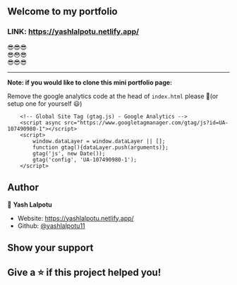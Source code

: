 ## Welcome to my portfolio

### LINK: https://yashlalpotu.netlify.app/

:sunglasses::sunglasses::sunglasses: <br>
:sunglasses::flushed::sunglasses: <br>
:sunglasses::sunglasses::sunglasses: <br>

---

**Note: if you would like to clone this mini portfolio page:**

Remove the google analytics code at the head of `index.html` please 🙏(or setup one for yourself 😃)

```
    <!-- Global Site Tag (gtag.js) - Google Analytics -->
    <script async src="https://www.googletagmanager.com/gtag/js?id=UA-107490980-1"></script>
    <script>
        window.dataLayer = window.dataLayer || [];
        function gtag(){dataLayer.push(arguments)};
        gtag('js', new Date());
        gtag('config', 'UA-107490980-1');
    </script>
```
## Author

👤 **Yash Lalpotu**

* Website: https://yashlalpotu.netlify.app/
* Github: [@yashlalpotu11](https://github.com/yashlalpotu11)


## Show your support

Give a ⭐️ if this project helped you!
---
